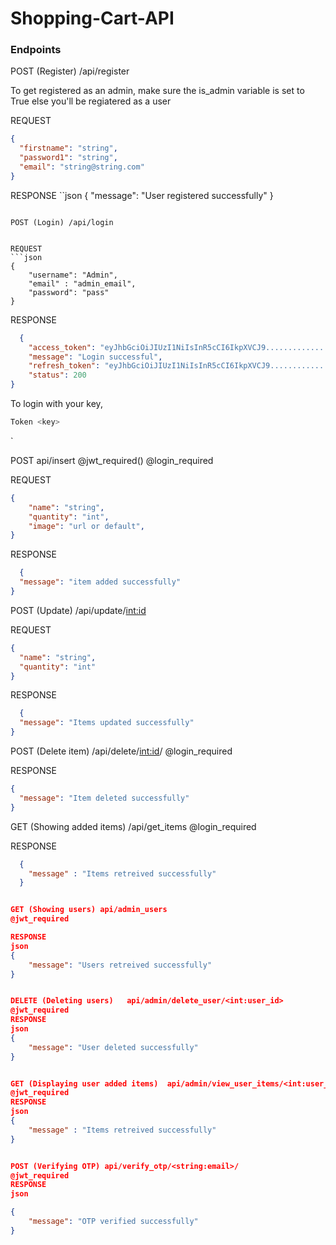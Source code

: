 # Shopping-Cart-API

### Endpoints

POST (Register) /api/register

To get registered as an admin, make sure the is_admin variable is set to True else you'll be regiatered as a user

REQUEST
```json
{
  "firstname": "string",
  "password1": "string",
  "email": "string@string.com"
}
```

RESPONSE
``json 
{
    "message": "User registered successfully"
}
```

POST (Login) /api/login


REQUEST
```json
{
    "username": "Admin",
    "email" : "admin_email",
    "password": "pass"
}
```
RESPONSE
```json
  {
    "access_token": "eyJhbGciOiJIUzI1NiIsInR5cCI6IkpXVCJ9..............................",
    "message": "Login successful",
    "refresh_token": "eyJhbGciOiJIUzI1NiIsInR5cCI6IkpXVCJ9........................",
    "status": 200
}
```

To login with your key,

```sh
Token <key>
```
`
<!-- To add an item to cart -->
POST api/insert 
@jwt_required()
@login_required

REQUEST
```json
{
    "name": "string",
    "quantity": "int",
    "image": "url or default",
}
```
RESPONSE
```json
  {
  "message": "item added successfully"
}
```

POST (Update) /api/update/<int:id>

REQUEST
```json
{
  "name": "string",
  "quantity": "int"
}
```
RESPONSE
```json
  {
  "message": "Items updated successfully"
}
```

POST (Delete item)  /api/delete/<int:id>/
@login_required

RESPONSE
```json
{
  "message": "Item deleted successfully"
}
```

GET (Showing added items) /api/get_items 
@login_required

RESPONSE
```json
  {
    "message" : "Items retreived successfully"
  }


GET (Showing users) api/admin_users
@jwt_required

RESPONSE
json
{
    "message": "Users retreived successfully"
}


DELETE (Deleting users)   api/admin/delete_user/<int:user_id>
@jwt_required
RESPONSE
json
{
    "message": "User deleted successfully"
}


GET (Displaying user added items)  api/admin/view_user_items/<int:user_id>
@jwt_required
RESPONSE
json
{
    "message" : "Items retreived successfully"
}


POST (Verifying OTP) api/verify_otp/<string:email>/
@jwt_required
RESPONSE
json

{
    "message": "OTP verified successfully"
}